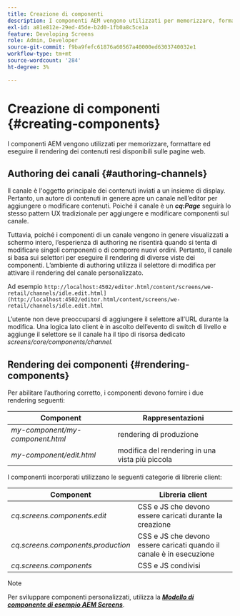 ```yaml
---
title: Creazione di componenti
description: I componenti AEM vengono utilizzati per memorizzare, formattare ed eseguire il rendering dei contenuti resi disponibili sulle pagine web. Segui questa pagina per scoprire come creare canali e componenti di rendering.
exl-id: a81e812e-29ed-45de-b2d0-1fb0a8c5ce1a
feature: Developing Screens
role: Admin, Developer
source-git-commit: f9ba9fefc61876a60567a40000ed6303740032e1
workflow-type: tm+mt
source-wordcount: '284'
ht-degree: 3%

---
```


# Creazione di componenti {#creating-components}

I componenti AEM vengono utilizzati per memorizzare, formattare ed eseguire il rendering dei contenuti resi disponibili sulle pagine web.

## Authoring dei canali {#authoring-channels}

Il canale è l&#39;oggetto principale dei contenuti inviati a un insieme di display. Pertanto, un autore di contenuti in genere apre un canale nell’editor per aggiungere o modificare contenuti. Poiché il canale è un ***cq:Page*** seguirà lo stesso pattern UX tradizionale per aggiungere e modificare componenti sul canale.

Tuttavia, poiché i componenti di un canale vengono in genere visualizzati a schermo intero, l’esperienza di authoring ne risentirà quando si tenta di modificare singoli componenti o di comporre nuovi ordini. Pertanto, il canale si basa sui selettori per eseguire il rendering di diverse viste dei componenti. L’ambiente di authoring utilizza il selettore di modifica per attivare il rendering del canale personalizzato.

Ad esempio `http://localhost:4502/editor.html/content/screens/we-retail/channels/idle.edit.html](http://localhost:4502/editor.html/content/screens/we-retail/channels/idle.edit.html`

L’utente non deve preoccuparsi di aggiungere il selettore all’URL durante la modifica. Una logica lato client è in ascolto dell’evento di switch di livello e aggiunge il selettore se il canale ha il tipo di risorsa dedicato *screens/core/components/channel.*

## Rendering dei componenti {#rendering-components}

Per abilitare l’authoring corretto, i componenti devono fornire i due rendering seguenti:

| **Component** | **Rappresentazioni** |
|---|---|
| *my-component/my-component.html* | rendering di produzione |
| *my-component/edit.html* | modifica del rendering in una vista più piccola |

I componenti incorporati utilizzano le seguenti categorie di librerie client:

| **Component** | **Libreria client** |
|---|---|
| *cq.screens.components.edit* | CSS e JS che devono essere caricati durante la creazione |
| *cq.screens.components.production* | CSS e JS che devono essere caricati quando il canale è in esecuzione |
| *cq.screens.components* | CSS e JS condivisi |

>[!NOTE]
>
>Per sviluppare componenti personalizzati, utilizza la ***[Modello di componente di esempio AEM Screens](https://github.com/Adobe-Marketing-Cloud/aem-screens-component-template)***.
